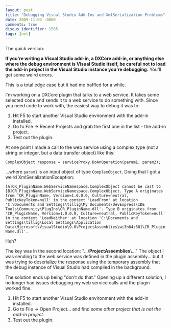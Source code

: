 ```yaml
---
layout: post
title: "Debugging Visual Studio Add-Ins and XmlSerialization Problems"
date: 2009-11-03 -0800
comments: true
disqus_identifier: 1585
tags: [net]
---
```

The quick version:

**If you're writing a Visual Studio add-in, a DXCore add-in, or anything
else where the debug environment is Visual Studio itself, be careful not
to load the add-in project in the Visual Studio instance you're
debugging.** You'll get some weird errors.

This is a total edge case but it had me baffled for a while.

I'm working on a DXCore plugin that talks to a web service. It takes
some selected code and sends it to a web service to do something with.
Since you need code to work with, the easiest way to debug it was to:

1. Hit F5 to start another Visual Studio environment with the add-in
    installed.
2. Go to File -\> Recent Projects and grab the first one in the list -
    the add-in project.
3. Test out the plugin.

At one point I made a call to the web service using a complex type (not
a string or integer, but a data transfer object) like this:

`ComplexObject response = serviceProxy.DoAnOperation(param1, param2);`

...where `param1` is an input object of type `ComplexObject`. Doing that
I got a weird XmlSerializationException:

`[A]CR_PluginName.WebServiceNamespace.ComplexObject cannot be cast to [B]CR_PluginName.WebServiceNamespace.ComplexObject. Type A originates from 'CR_PluginName, Version=1.0.0.0, Culture=neutral, PublicKeyToken=null' in the context 'LoadFrom' at location 'C:\Documents and Settings\tillig\My Documents\DevExpress\IDE Tools\Community\PlugIns\CR_PluginName.dll'. Type B originates from 'CR_PluginName, Version=1.0.0.0, Culture=neutral, PublicKeyToken=null' in the context 'LoadNeither' at location 'C:\Documents and Settings\tillig\Local Settings\Application Data\Microsoft\VisualStudio\9.0\ProjectAssemblies\wi3h64z601\CR_PluginName.dll'.`

Huh?

The key was in the second location: "...\\**ProjectAssemblies**\\..."
The object I was sending to the web service was defined in the plugin
assembly... but it was trying to deserialize the response using the
temporary assembly that the debug instance of Visual Studio had compiled
in the background.

The solution ends up being "don't do that." Opening up a different
solution, I no longer had issues debugging my web service calls and the
plugin worked fine.

1. Hit F5 to start another Visual Studio environment with the add-in
    installed.
2. Go to File -\> Open Project... and find *some other project that is
    not the add-in project*.
3. Test out the plugin.
